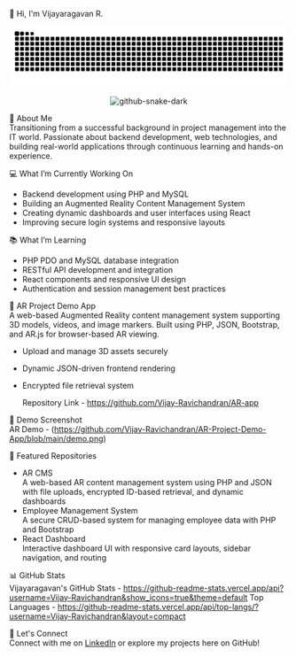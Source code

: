 👋 Hi, I'm Vijayaragavan R.

<p align="center">
  <img src="https://raw.githubusercontent.com/Vijay-Ravichandran/Vijay-Ravichandran/output/github-contribution-grid-snake.svg" alt="github-snake" />
</p>

<p align="center">
  <img src="https://raw.githubusercontent.com/Vijay-Ravichandran/Vijay-Ravichandran/output/github-contribution-grid-snake-dark.svg?sanitize=true" alt="github-snake-dark" />
</p>

🚀 About Me  
Transitioning from a successful background in project management into the IT world. Passionate about backend development, web technologies, and building real-world applications through continuous learning and hands-on experience.

💻 What I’m Currently Working On  
- Backend development using PHP and MySQL  
- Building an Augmented Reality Content Management System  
- Creating dynamic dashboards and user interfaces using React  
- Improving secure login systems and responsive layouts  

📚 What I’m Learning  
- PHP PDO and MySQL database integration  
- RESTful API development and integration  
- React components and responsive UI design  
- Authentication and session management best practices  

📱 AR Project Demo App  
A web-based Augmented Reality content management system supporting 3D models, videos, and image markers. Built using PHP, JSON, Bootstrap, and AR.js for browser-based AR viewing.

- Upload and manage 3D assets securely
- Dynamic JSON-driven frontend rendering
- Encrypted file retrieval system

  Repository Link - https://github.com/Vijay-Ravichandran/AR-app

📸 Demo Screenshot  
AR Demo - (https://github.com/Vijay-Ravichandran/AR-Project-Demo-App/blob/main/demo.png)

📂 Featured Repositories  
- AR CMS  
  A web-based AR content management system using PHP and JSON with file uploads, encrypted ID-based retrieval, and dynamic dashboards  
- Employee Management System  
  A secure CRUD-based system for managing employee data with PHP and Bootstrap  
- React Dashboard  
  Interactive dashboard UI with responsive card layouts, sidebar navigation, and routing  

📊 GitHub Stats  
Vijayaragavan's GitHub Stats - https://github-readme-stats.vercel.app/api?username=Vijay-Ravichandran&show_icons=true&theme=default
Top Languages - https://github-readme-stats.vercel.app/api/top-langs/?username=Vijay-Ravichandran&layout=compact

🤝 Let's Connect  
Connect with me on [LinkedIn](https://www.linkedin.com/in/vijayaragavanr2) or explore my projects here on GitHub!
